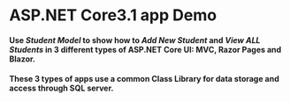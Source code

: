 # ASP.NET Core3.1 app Demo

<h4> Use <em>Student Model</em> to show how to <em>Add New Student</em> and <em>View ALL Students</em> in 3 different types of ASP.NET Core UI: MVC, Razor Pages and Blazor. </h4> 
<h4> These 3 types of apps use a common Class Library for data storage and access through SQL server. </h4>
